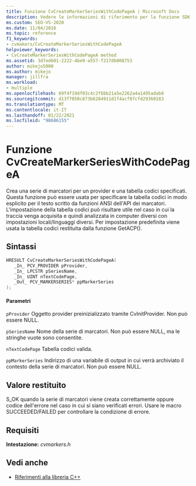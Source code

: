 ```yaml
---
title: Funzione CvCreateMarkerSeriesWithCodePageA | Microsoft Docs
description: Vedere le informazioni di riferimento per la funzione SDK del Visualizzatore di concorrenza CvCreateMarkerSeriesWithCodePageA (libreria C).
ms.custom: SEO-VS-2020
ms.date: 11/04/2016
ms.topic: reference
f1_keywords:
- cvmakers/CvCreateMarkerSeriesWithCodePageA
helpviewer_keywords:
- CvCreateMarkerSeriesWithCodePageA method
ms.assetid: 3d7ed601-2222-4be9-a557-f217db008753
author: mikejo5000
ms.author: mikejo
manager: jillfra
ms.workload:
- multiple
ms.openlocfilehash: 69f4f19df03c4c2f6bb21a5e2262a4a1495adab8
ms.sourcegitcommit: d13f7050c873b6284911d1f4acf07cfd29360183
ms.translationtype: MT
ms.contentlocale: it-IT
ms.lasthandoff: 01/22/2021
ms.locfileid: "98686155"
---
```

# <a name="cvcreatemarkerserieswithcodepagea-function"></a>Funzione CvCreateMarkerSeriesWithCodePageA
Crea una serie di marcatori per un provider e una tabella codici specificati. Questa funzione può essere usata per specificare la tabella codici in modo esplicito per il testo scritto da funzioni ANSI dell'API dei marcatori. L'impostazione della tabella codici può risultare utile nel caso in cui la traccia venga acquisita e quindi analizzata in computer diversi con impostazioni locali/linguaggi diversi. Per impostazione predefinita viene usata la tabella codici restituita dalla funzione GetACP().

## <a name="syntax"></a>Sintassi

```C
HRESULT CvCreateMarkerSeriesWithCodePageA(
   _In_ PCV_PROVIDER pProvider,
   _In_ LPCSTR pSeriesName,
   _In_ UINT nTextCodePage,
   _Out_ PCV_MARKERSERIES* ppMarkerSeries
);
```

#### <a name="parameters"></a>Parametri
 `pProvider` Oggetto provider preinizializzato tramite CvInitProvider. Non può essere NULL.

 `pSeriesName` Nome della serie di marcatori. Non può essere NULL, ma le stringhe vuote sono consentite.

 `nTextCodePage` Tabella codici valida.

 `ppMarkerSeries` Indirizzo di una variabile di output in cui verrà archiviato il contesto della serie di marcatori. Non può essere NULL.

## <a name="return-value"></a>Valore restituito
 S_OK quando la serie di marcatori viene creata correttamente oppure codice dell'errore nel caso in cui si siano verificati errori. Usare le macro SUCCEEDED/FAILED per controllare la condizione di errore.

## <a name="requirements"></a>Requisiti
 **Intestazione:** *cvmarkers.h*

## <a name="see-also"></a>Vedi anche
- [Riferimenti alla libreria C++](../profiling/cpp-library-reference.md)
